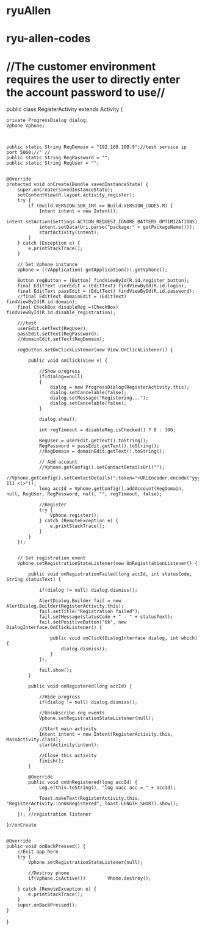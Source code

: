 # ryuAllen
# ryu-allen-codes
# //The customer environment requires the user to directly enter the account password to use//


public class RegisterActivity extends Activity {

    private ProgressDialog dialog;
    Vphone Vphone;
    
   
    
    public static String RegDomain = "192.168.100.9";//test service ip port 5060;//" //
    public static String RegPassword = "";
    public static String RegUser = "";


    @Override
    protected void onCreate(Bundle savedInstanceState) {
        super.onCreate(savedInstanceState);
        setContentView(R.layout.activity_register);
        try {
            if (Build.VERSION.SDK_INT >= Build.VERSION_CODES.M) {
                Intent intent = new Intent();
                intent.setAction(Settings.ACTION_REQUEST_IGNORE_BATTERY_OPTIMIZATIONS);
                intent.setData(Uri.parse("package:" + getPackageName()));
                startActivity(intent);
            }
        } catch (Exception e) {
            e.printStackTrace();
        }

        // Get Vphone instance
        Vphone = ((VApplication) getApplication()).getVphone();

        Button regButton = (Button) findViewById(R.id.register_button);
        final EditText userEdit = (EditText) findViewById(R.id.login);
        final EditText passEdit = (EditText) findViewById(R.id.password);
        //final EditText domainEdit = (EditText) findViewById(R.id.domain);
        final CheckBox disableReg =(CheckBox) findViewById(R.id.disable_registration);

        ///test
        userEdit.setText(RegUser);
        passEdit.setText(RegPassword);
        //domainEdit.setText(RegDomain);

        regButton.setOnClickListener(new View.OnClickListener() {

            public void onClick(View v) {

                //Show progress
                if(dialog==null)
                {
                    dialog = new ProgressDialog(RegisterActivity.this);
                    dialog.setCancelable(false);
                    dialog.setMessage("Registering...");
                    dialog.setCancelable(false);
                }

                dialog.show();

                int regTimeout = disableReg.isChecked() ? 0 : 300;

                RegUser = userEdit.getText().toString();
                RegPassword = passEdit.getText().toString();
                //RegDomain = domainEdit.getText().toString();

                // Add account
                //Vphone.getConfig().setContactDetailsUri("");
                //Vphone.getConfig().setContactDetails(";token="+URLEncoder.encode("yyyy+xxx 111 <l>"));
                long accId = Vphone.getConfig().addAccount(RegDomain, null, RegUser, RegPassword, null, "", regTimeout, false);

                //Register
                try {
                    Vphone.register();
                } catch (RemoteException e) {
                    e.printStackTrace();
                }
            }
        });


        // Set registration event
        Vphone.setRegistrationStateListener(new OnRegistrationListener() {

            public void onRegistrationFailed(long accId, int statusCode, String statusText) {

                if(dialog != null) dialog.dismiss();

                AlertDialog.Builder fail = new AlertDialog.Builder(RegisterActivity.this);
                fail.setTitle("Registration failed");
                fail.setMessage(statusCode + " - " + statusText);
                fail.setPositiveButton("Ok", new DialogInterface.OnClickListener() {

                    public void onClick(DialogInterface dialog, int which) {
                        dialog.dismiss();
                    }
                });

                fail.show();
            }

            public void onRegistered(long accId) {

                //Hide progress
                if(dialog != null) dialog.dismiss();

                //Unsubscribe reg events
                Vphone.setRegistrationStateListener(null);

                //Start main activity
                Intent intent = new Intent(RegisterActivity.this, MainActivity.class);
                startActivity(intent);

                //Close this activity
                finish();
            }

            @Override
            public void onUnRegistered(long accId) {
                Log.e(this.toString(), "log succ acc = " + accId);

                Toast.makeText(RegisterActivity.this, "RegisterActivity::onUnRegistered", Toast.LENGTH_SHORT).show();
            }
        }); //registration listener

    }//onCreate


    @Override
    public void onBackPressed() {
        //Exit app here
        try {
            Vphone.setRegistrationStateListener(null);

            //Destroy phone
            if(Vphone.isActive())        Vhone.destroy();

        } catch (RemoteException e) {
            e.printStackTrace();
        }
        super.onBackPressed();
    }

}

